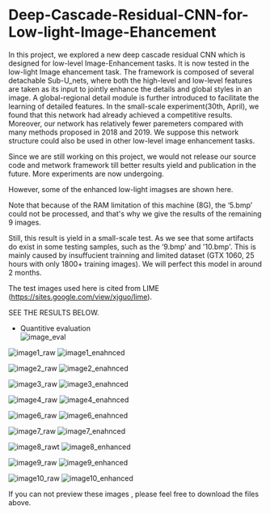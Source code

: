 # Deep-Cascade-Residual-CNN-for-Low-light-Image-Ehancement
In this project, we explored a new deep cascade residual CNN which is designed for low-level Image-Enhancement tasks. It is now tested in the low-light Image ehancement task. The framework is composed of several detachable Sub-U_nets, where both the high-level and low-level features are taken as its input to jointly enhance the details and global styles in an image. A global-regional detail module is further introduced to facilitate the learning of detailed features. In the small-scale experiment(30th, April), we found that this network had already achieved a competitive results. Moreover, our network has relatively fewer paremeters compared with many methods proposed in 2018 and 2019. We suppose this network structure could also be used in other low-level image enhancement tasks.

Since we are still working on this project, we would not release our source code and metwork framework till better results yield and publication in the future. More experiments are now undergoing.  
     
However, some of the enhanced low-light imagses are shown here.   
     
Note that because of the RAM limitation of this machine (8G), the ‘5.bmp’ could not be processed, and that's why we give the results of the remaining 9 images.  
     
Still, this result is yield in a small-scale test. As we see that some artifacts do exist in some testing samples, such as the ‘9.bmp’ and '10.bmp'. This is mainly caused by insuffucient trainning and limited dataset (GTX 1060, 25 hours with only 1800+ training images). We will perfect this model in around 2 months.  
           
The test images used here is cited from LIME (https://sites.google.com/view/xjguo/lime).

SEE THE RESULTS BELOW.  
* Quantitive evaluation  
![image_eval](Evaluation.png)
           
![image1_raw](https://github.com/lukun199/Deep-Cascade-Residual-CNN-for-Low-light-Image-Ehancement/blob/master/raw/1.bmp)
![image1_enahnced](https://github.com/lukun199/Deep-Cascade-Residual-CNN-for-Low-light-Image-Ehancement/blob/master/enhanced/1_out.png)

![image2_raw](https://github.com/lukun199/Deep-Cascade-Residual-CNN-for-Low-light-Image-Ehancement/blob/master/raw/2.bmp)
![image2_enahnced](https://github.com/lukun199/Deep-Cascade-Residual-CNN-for-Low-light-Image-Ehancement/blob/master/enhanced/2_out.png)

![image3_raw](https://github.com/lukun199/Deep-Cascade-Residual-CNN-for-Low-light-Image-Ehancement/blob/master/raw/3.bmp)
![image3_enahnced](https://github.com/lukun199/Deep-Cascade-Residual-CNN-for-Low-light-Image-Ehancement/blob/master/enhanced/3_out.png)

![image4_raw](https://github.com/lukun199/Deep-Cascade-Residual-CNN-for-Low-light-Image-Ehancement/blob/master/raw/4.bmp)
![image4_enahnced](https://github.com/lukun199/Deep-Cascade-Residual-CNN-for-Low-light-Image-Ehancement/blob/master/enhanced/4_out.png)

![image6_raw](https://github.com/lukun199/Deep-Cascade-Residual-CNN-for-Low-light-Image-Ehancement/blob/master/raw/6.bmp)
![image6_enahnced](https://github.com/lukun199/Deep-Cascade-Residual-CNN-for-Low-light-Image-Ehancement/blob/master/enhanced/6_out.png)

![image7_raw](https://github.com/lukun199/Deep-Cascade-Residual-CNN-for-Low-light-Image-Ehancement/blob/master/raw/7.bmp)
![image7_enahnced](https://github.com/lukun199/Deep-Cascade-Residual-CNN-for-Low-light-Image-Ehancement/blob/master/enhanced/7_out.png)

![image8_rawt](https://github.com/lukun199/Deep-Cascade-Residual-CNN-for-Low-light-Image-Ehancement/blob/master/raw/8.bmp)
![image8_enhanced](https://github.com/lukun199/Deep-Cascade-Residual-CNN-for-Low-light-Image-Ehancement/blob/master/enhanced/8_out.png)

![image9_raw](https://github.com/lukun199/Deep-Cascade-Residual-CNN-for-Low-light-Image-Ehancement/blob/master/raw/9.bmp)
![image9_enhanced](https://github.com/lukun199/Deep-Cascade-Residual-CNN-for-Low-light-Image-Ehancement/blob/master/enhanced/9_out.png)

![image10_raw](https://github.com/lukun199/Deep-Cascade-Residual-CNN-for-Low-light-Image-Ehancement/blob/master/raw/10.bmp)
![image10_enhanced](https://github.com/lukun199/Deep-Cascade-Residual-CNN-for-Low-light-Image-Ehancement/blob/master/enhanced/10_out.png)

If you can not preview these images , please feel free to download the files above.
